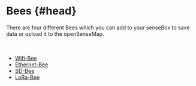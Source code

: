 # Bees {#head}
<div class="description">There are four different Bees which you can add to your senseBox to save data or upload it to the openSenseMap.</div>

<div class="line">
    <br>
    <br>
</div>


* [Wifi-Bee](wifi.md)
* [Ethernet-Bee](lan.md)
* [SD-Bee](sd.md)
* [LoRa-Bee](lora.md)

